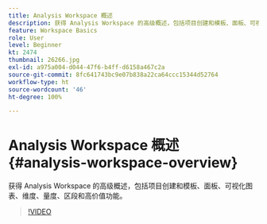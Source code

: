 ```yaml
---
title: Analysis Workspace 概述
description: 获得 Analysis Workspace 的高级概述，包括项目创建和模板、面板、可视化图表、维度、量度、区段和高价值功能。
feature: Workspace Basics
role: User
level: Beginner
kt: 2474
thumbnail: 26266.jpg
exl-id: a975a004-d044-47f6-b4ff-d6158a467c2a
source-git-commit: 8fc641743bc9e07b838a22ca64ccc15344d52764
workflow-type: ht
source-wordcount: '46'
ht-degree: 100%

---
```


# Analysis Workspace 概述 {#analysis-workspace-overview}

获得 Analysis Workspace 的高级概述，包括项目创建和模板、面板、可视化图表、维度、量度、区段和高价值功能。

>[!VIDEO](https://video.tv.adobe.com/v/26266/?quality=12&learn=on)
